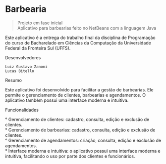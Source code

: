 # Barbearia

> Projeto em fase inicial </br>
> Aplicativo para barbearias feito no NetBeans com a linguagem Java </br>

Este aplicativo é a entrega do trabalho final da disciplina de Programação do curso de Bacharelado em Ciências da Computação da Universidade Federal da Fronteira Sul (UFFS).

Desenvolvedores

    Luiz Gustavo Zanoni
    Lucas Bitello

Resumo

Este aplicativo foi desenvolvido para facilitar a gestão de barbearias. Ele permite o gerenciamento de clientes, barbearias e agendamentos. O aplicativo também possui uma interface moderna e intuitiva.

Funcionalidades

° Gerenciamento de clientes: cadastro, consulta, edição e exclusão de clientes. </br>
° Gerenciamento de barbearias: cadastro, consulta, edição e exclusão de clientes. </br>
° Gerenciamento de agendamentos: criação, consulta, edição e exclusão de agendamentos. </br>
° Interface moderna e intuitiva: o aplicativo possui uma interface moderna e intuitiva, facilitando o uso por parte dos clientes e funcionários. </br>
